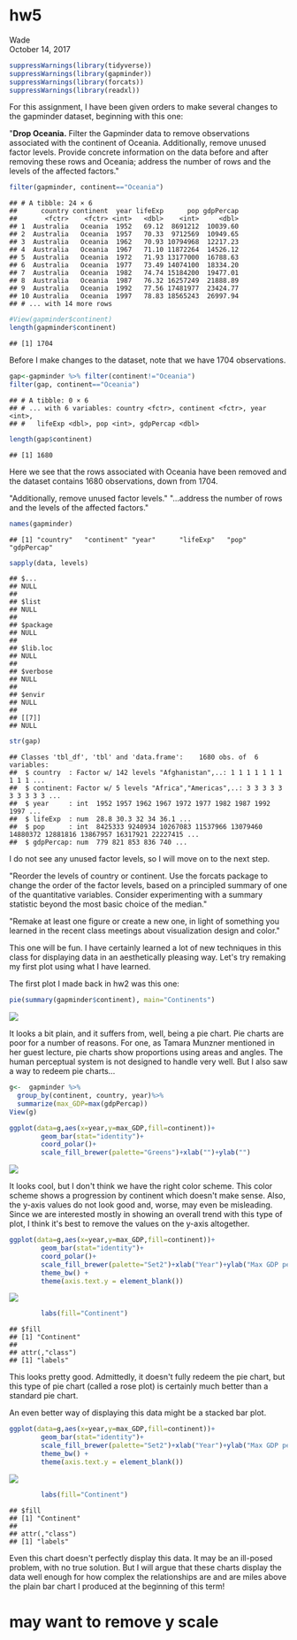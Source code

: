 # hw5
Wade  
October 14, 2017  


```r
suppressWarnings(library(tidyverse))
suppressWarnings(library(gapminder))
suppressWarnings(library(forcats))
suppressWarnings(library(readxl))
```

For this assignment, I have been given orders to make several changes to the gapminder dataset, beginning with this one:

"<b>Drop Oceania.</b> Filter the Gapminder data to remove observations associated with the continent of Oceania. Additionally, remove unused factor levels. Provide concrete information on the data before and after removing these rows and Oceania; address the number of rows and the levels of the affected factors."


```r
filter(gapminder, continent=="Oceania")
```

```
## # A tibble: 24 × 6
##      country continent  year lifeExp      pop gdpPercap
##       <fctr>    <fctr> <int>   <dbl>    <int>     <dbl>
## 1  Australia   Oceania  1952   69.12  8691212  10039.60
## 2  Australia   Oceania  1957   70.33  9712569  10949.65
## 3  Australia   Oceania  1962   70.93 10794968  12217.23
## 4  Australia   Oceania  1967   71.10 11872264  14526.12
## 5  Australia   Oceania  1972   71.93 13177000  16788.63
## 6  Australia   Oceania  1977   73.49 14074100  18334.20
## 7  Australia   Oceania  1982   74.74 15184200  19477.01
## 8  Australia   Oceania  1987   76.32 16257249  21888.89
## 9  Australia   Oceania  1992   77.56 17481977  23424.77
## 10 Australia   Oceania  1997   78.83 18565243  26997.94
## # ... with 14 more rows
```

```r
#View(gapminder$continent)
length(gapminder$continent)
```

```
## [1] 1704
```

Before I make changes to the dataset, note that we have 1704 observations.


```r
gap<-gapminder %>% filter(continent!="Oceania")
filter(gap, continent=="Oceania")
```

```
## # A tibble: 0 × 6
## # ... with 6 variables: country <fctr>, continent <fctr>, year <int>,
## #   lifeExp <dbl>, pop <int>, gdpPercap <dbl>
```

```r
length(gap$continent)
```

```
## [1] 1680
```

Here we see that the rows associated with Oceania have been removed and the dataset contains 1680 observations, down from 1704.

"Additionally, remove unused factor levels." 
"...address the number of rows and the levels of the affected factors."


```r
names(gapminder)
```

```
## [1] "country"   "continent" "year"      "lifeExp"   "pop"       "gdpPercap"
```

```r
sapply(data, levels)
```

```
## $...
## NULL
## 
## $list
## NULL
## 
## $package
## NULL
## 
## $lib.loc
## NULL
## 
## $verbose
## NULL
## 
## $envir
## NULL
## 
## [[7]]
## NULL
```

```r
str(gap)
```

```
## Classes 'tbl_df', 'tbl' and 'data.frame':	1680 obs. of  6 variables:
##  $ country  : Factor w/ 142 levels "Afghanistan",..: 1 1 1 1 1 1 1 1 1 1 ...
##  $ continent: Factor w/ 5 levels "Africa","Americas",..: 3 3 3 3 3 3 3 3 3 3 ...
##  $ year     : int  1952 1957 1962 1967 1972 1977 1982 1987 1992 1997 ...
##  $ lifeExp  : num  28.8 30.3 32 34 36.1 ...
##  $ pop      : int  8425333 9240934 10267083 11537966 13079460 14880372 12881816 13867957 16317921 22227415 ...
##  $ gdpPercap: num  779 821 853 836 740 ...
```

I do not see any unused factor levels, so I will move on to the next step.

"Reorder the levels of country or continent. Use the forcats package to change the order of the factor levels, based on a principled summary of one of the quantitative variables. Consider experimenting with a summary statistic beyond the most basic choice of the median."







"Remake at least one figure or create a new one, in light of something you learned in the recent class meetings about visualization design and color."

This one will be fun. I have certainly learned a lot of new techniques in this class for displaying data in an aesthetically pleasing way. Let's try remaking my first plot using what I have learned.

The first plot I made back in hw2 was this one:


```r
pie(summary(gapminder$continent), main="Continents")
```

![](hw5_files/figure-html/continents-1.png)<!-- -->

It looks a bit plain, and it suffers from, well, being a pie chart. Pie charts are poor for a number of reasons. For one, as Tamara Munzner mentioned in her guest lecture, pie charts show proportions using areas and angles. The human perceptual system is not designed to handle very well. But I also saw a way to redeem pie charts...



```r
g<-  gapminder %>% 
  group_by(continent, country, year)%>%
  summarize(max_GDP=max(gdpPercap))
View(g)
```



```r
ggplot(data=g,aes(x=year,y=max_GDP,fill=continent))+
        geom_bar(stat="identity")+
        coord_polar()+
        scale_fill_brewer(palette="Greens")+xlab("")+ylab("")
```

![](hw5_files/figure-html/unnamed-chunk-6-1.png)<!-- -->

It looks cool, but I don't think we have the right color scheme. This color scheme shows a progression by continent which doesn't make sense. Also, the y-axis values do not look good and, worse, may even be misleading. Since we are interested mostly in showing an overall trend with this type of plot, I think it's best to remove the values on the y-axis altogether.


```r
ggplot(data=g,aes(x=year,y=max_GDP,fill=continent))+
        geom_bar(stat="identity")+
        coord_polar()+
        scale_fill_brewer(palette="Set2")+xlab("Year")+ylab("Max GDP per Capita") +
        theme_bw() +
        theme(axis.text.y = element_blank())
```

![](hw5_files/figure-html/unnamed-chunk-7-1.png)<!-- -->

```r
        labs(fill="Continent")
```

```
## $fill
## [1] "Continent"
## 
## attr(,"class")
## [1] "labels"
```

This looks pretty good. Admittedly, it doesn't fully redeem the pie chart, but this type of pie chart (called a rose plot) is certainly much better than a standard pie chart.

An even better way of displaying this data might be a stacked bar plot.


```r
ggplot(data=g,aes(x=year,y=max_GDP,fill=continent))+
        geom_bar(stat="identity")+
        scale_fill_brewer(palette="Set2")+xlab("Year")+ylab("Max GDP per Capita") +
        theme_bw() +
        theme(axis.text.y = element_blank())
```

![](hw5_files/figure-html/unnamed-chunk-8-1.png)<!-- -->

```r
        labs(fill="Continent")
```

```
## $fill
## [1] "Continent"
## 
## attr(,"class")
## [1] "labels"
```

Even this chart doesn't perfectly display this data. It may be an ill-posed problem, with no true solution. But I will argue that these charts display the data well enough for how complex the relationships are and are miles above the plain bar chart I produced at the beginning of this term!

# may want to remove y scale






















